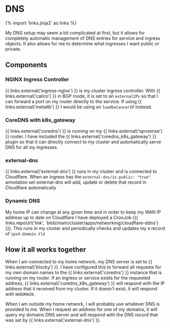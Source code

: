 # DNS

{% import 'links.jinja2' as links %}

My DNS setup may seem a bit complicated at first, but it allows for completely automatic management of DNS entries for service and ingress objects. It also allows for me to determine what ingresses I want public or private.

## Components

### NGINX Ingress Controller

{{ links.external('ingress-nginx') }} is my cluster ingress controller. With {{ links.external('calico') }} in BGP mode, it is set to an `externalIPs` so that I can forward a port on my router directly to the service. If using {{ links.external('metallb') }} I would be using an `loadbalancerIP` instead.

### CoreDNS with k8s_gateway

{{ links.external('coredns') }} is running on my {{ links.external('opnsense') }} router. I have included the {{ links.external('coredns_k8s_gateway') }} plugin so that it can directly connect to my cluster and automatically serve DNS for all my ingresses.

### external-dns

{{ links.external('external-dns') }} runs in my cluster and is connected to Cloudflare. When an ingress has the `external-dns/is-public: "true"` annotation set external-dns will add, update or delete that record in Cloudflare automatically

### Dynamic DNS

My home IP can change at any given time and in order to keep my WAN IP address up to date on Cloudflare I have deployed a CronJob ({{ links.repoUrl('link', 'blob/main/cluster/apps/networking/cloudflare-ddns') }}). This runs in my cluster and periodically checks and updates my `A` record of `ipv4.domain.tld`

## How it all works together

When I am connected to my home network, my DNS server is set to {{ links.external('blocky') }}. I have configured this to forward all requests for my own domain names to the {{ links.external('coredns') }} instance that is running on my router. If an ingress or service exists for the requested address, {{ links.external('coredns_k8s_gateway') }} will respond with the IP address that it received from my cluster. If it doesn't exist, it will respond with `NXDOMAIN`.

When I am outside my home network, I will probably use whatever DNS is provided to me. When I request an address for one of my domains, it will query my domains DNS server and will respond with the DNS record that was set by {{ links.external('external-dns') }}.
